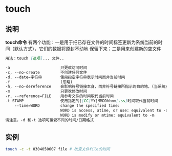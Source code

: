 # **touch**

## 说明

**touch命令** 有两个功能：一是用于把已存在文件的时间标签更新为系统当前的时间（默认方式），它们的数据将原封不动地
保留下来；二是用来创建新的空文件

```markdown
用法：touch [选项]... 文件..

-a                      只更改访问时间
-c, --no-create         不创建任何文件
-d, --date=字符串        使用指定字符串表示时间而非当前时间
-f                      (忽略)
-h, --no-dereference    会影响符号链接本身，而非符号链接所指示的目的地，(当系统支持更改符号链接的所有者时，此选项才有用)
-m                      只更改修改时间
-r, --reference=FILE    用参考文件的时间取代当前时间
-t STAMP                使用指定的[[CC]YY]MMDDhhmm[.ss]时间取代当前时间
    --time=WORD         change the specified time:
                        WORD is access, atime, or use: equivalent to -a
                        WORD is modify or mtime: equivalent to -m
请注意，-d 和-t 选项可接受不同的时间/日期格式
```

## 实例

```bash
touch -c -t 0304050607 file # 改变文件file的时间
```
